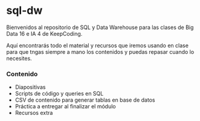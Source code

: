 # sql-dw
Bienvenidos al repositorio de SQL y Data Warehouse para las clases de Big Data 16 e IA 4 de KeepCoding.

Aquí encontrarás todo el material y recursos que iremos usando en clase para que tngas siempre a mano los contenidos y puedas repasar cuando lo necesites.

### Contenido
- Diapositivas
- Scripts de código y queries en SQL
- CSV de contenido para generar tablas en base de datos
- Práctica a entregar al finalizar el módulo
- Recursos extra

